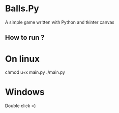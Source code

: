 # Balls.Py
A simple game written with Python and tkinter canvas
## How to run ?
# On linux
chmod u+x main.py
./main.py
# Windows
Double click =)
